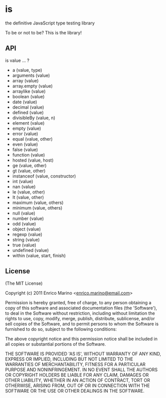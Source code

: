 # is

the definitive JavaScript type testing library

To be or not to be? This is the library!

## API

is value ... ?

 - a (value, type)
 - arguments (value)
 - array (value)
 - array.empty (value)
 - arraylike (value)
 - boolean (value)
 - date (value)
 - decimal (value)
 - defined (value)
 - divisibleBy (value, n)
 - element (value)
 - empty (value)
 - error (value)
 - equal (value, other)
 - even (value)
 - false (value)
 - function (value)
 - hosted (value, host)
 - ge (value, other)
 - gt (value, other)
 - instanceof (value, constructor)
 - int (value)
 - nan (value)
 - le (value, other)
 - lt (value, other)
 - maximum (value, others)
 - minimum (value, others)
 - null (value)
 - number (value)
 - odd (value)
 - object (value)
 - regexp (value)
 - string (value)
 - true (value)
 - undefined (value)
 - within (value, start, finish)

## License

(The MIT License)

Copyright (c) 2011 Enrico Marino &lt;enrico.marino@email.com&gt;

Permission is hereby granted, free of charge, to any person obtaining
a copy of this software and associated documentation files (the
'Software'), to deal in the Software without restriction, including
without limitation the rights to use, copy, modify, merge, publish,
distribute, sublicense, and/or sell copies of the Software, and to
permit persons to whom the Software is furnished to do so, subject to
the following conditions:

The above copyright notice and this permission notice shall be
included in all copies or substantial portions of the Software.

THE SOFTWARE IS PROVIDED 'AS IS', WITHOUT WARRANTY OF ANY KIND,
EXPRESS OR IMPLIED, INCLUDING BUT NOT LIMITED TO THE WARRANTIES OF
MERCHANTABILITY, FITNESS FOR A PARTICULAR PURPOSE AND NONINFRINGEMENT.
IN NO EVENT SHALL THE AUTHORS OR COPYRIGHT HOLDERS BE LIABLE FOR ANY
CLAIM, DAMAGES OR OTHER LIABILITY, WHETHER IN AN ACTION OF CONTRACT,
TORT OR OTHERWISE, ARISING FROM, OUT OF OR IN CONNECTION WITH THE
SOFTWARE OR THE USE OR OTHER DEALINGS IN THE SOFTWARE.